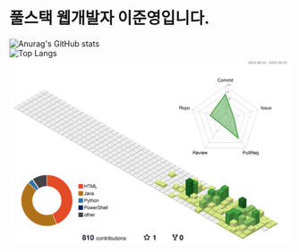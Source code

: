 # 풀스택 웹개발자 이준영입니다.


![Anurag's GitHub stats](https://github-readme-stats.vercel.app/api?username=Lee-0210&show_icons=true&theme=transparent)
<br>
![Top Langs](https://github-readme-stats.vercel.app/api/top-langs/?username=Lee-0210&langs_count=10)
<br>
![](./profile-3d-contrib/profile-green-animate.svg)
<!--
**Lee-0210/Lee-0210** is a ✨ _special_ ✨ repository because its `README.md` (this file) appears on your GitHub profile.

Here are some ideas to get you started:

- 🔭 I’m currently working on ...
- 🌱 I’m currently learning ...
- 👯 I’m looking to collaborate on ...
- 🤔 I’m looking for help with ...
- 💬 Ask me about ...
- 📫 How to reach me: ...
- 😄 Pronouns: ...
- ⚡ Fun fact: ...
-->
